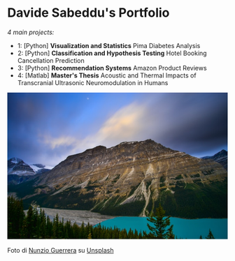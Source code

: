 # Davide Sabeddu's Portfolio
*4 main projects:*
* 1: [Python] **Visualization and Statistics** Pima Diabetes Analysis
* 2: [Python] **Classification and Hypothesis Testing** Hotel Booking Cancellation Prediction
* 3: [Python] **Recommendation Systems** Amazon Product Reviews
* 4: [Matlab] **Master's Thesis** Acoustic and Thermal Impacts of
Transcranial Ultrasonic Neuromodulation in Humans

![alt text](nunzio-guerrera--0d49gX9XIY-unsplash.jpg)

Foto di <a href="https://unsplash.com/es/@nunzg?utm_source=unsplash&utm_medium=referral&utm_content=creditCopyText">Nunzio Guerrera</a> su <a href="https://unsplash.com/it/foto/-0d49gX9XIY?utm_source=unsplash&utm_medium=referral&utm_content=creditCopyText">Unsplash</a>
  

